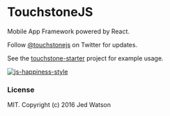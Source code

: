 # TouchstoneJS

Mobile App Framework powered by React.

Follow [@touchstonejs](https://twitter.com/touchstonejs) on Twitter for updates.

See the [touchstone-starter](https://github.com/touchstonejs/touchstonejs-starter) project for example usage.


[![js-happiness-style](https://cdn.rawgit.com/jedwatson/happiness/master/badge.svg)](https://github.com/jedwatson/happiness)


### License

MIT. Copyright (c) 2016 Jed Watson
